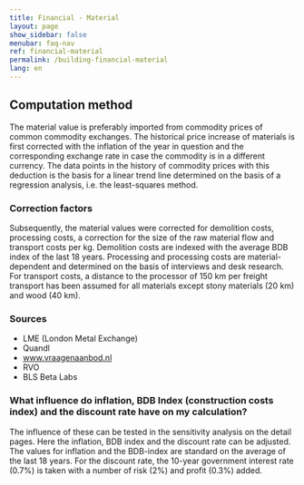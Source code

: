 ```yaml
---
title: Financial - Material
layout: page
show_sidebar: false
menubar: faq-nav
ref: financial-material
permalink: /building-financial-material
lang: en
---
```


## Computation method
The material value is preferably imported from commodity prices of common commodity exchanges. The historical price increase of materials is first corrected with the inflation of the year in question and the corresponding exchange rate in case the commodity is in a different currency. The data points in the history of commodity prices with this deduction is the basis for a linear trend line determined on the basis of a regression analysis, i.e. the least-squares method.


### Correction factors
Subsequently, the material values were corrected for demolition costs, processing costs, a correction for the size of the raw material flow and transport costs per kg. Demolition costs are indexed with the average BDB index of the last 18 years. Processing and processing costs are material-dependent and determined on the basis of interviews and desk research. For transport costs, a distance to the processor of 150 km per freight transport has been assumed for all materials except stony materials (20 km) and wood (40 km).


### Sources
- LME (London Metal Exchange)
- Quandl
- www.vraagenaanbod.nl
- RVO
- BLS Beta Labs

### What influence do inflation, BDB Index (construction costs index) and the discount rate have on my calculation?
The influence of these can be tested in the sensitivity analysis on the detail pages. Here the inflation, BDB index and the discount rate can be adjusted. The values for inflation and the BDB-index are standard on the average of the last 18 years. For the discount rate, the 10-year government interest rate (0.7%) is taken with a number of risk (2%) and profit (0.3%) added.

